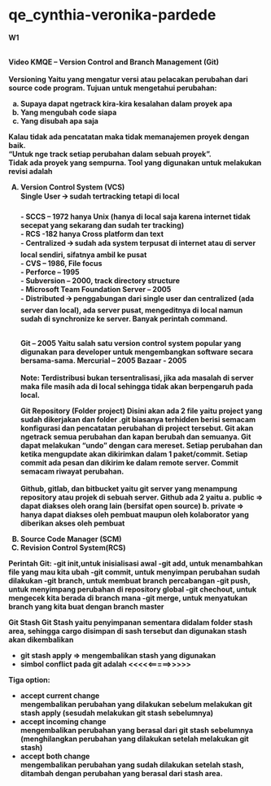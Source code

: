 # qe_cynthia-veronika-pardede

<b>W1</b><br/><br/>

<b>Video KMQE – Version Control and Branch Management (Git)<b><br/><br/>
Versioning
Yaitu yang mengatur versi atau pelacakan perubahan dari source code program. 
Tujuan untuk mengetahui perubahan:
  <ol type="a">
    <li>Supaya dapat ngetrack kira-kira kesalahan dalam proyek apa</li>
    <li>Yang mengubah code siapa</li>
    <li>Yang disubah apa saja</li>
  </ol>


Kalau tidak ada pencatatan maka tidak memanajemen proyek dengan baik. <br/>
“Untuk nge track setiap perubahan dalam sebuah proyek”.<br/>
Tidak ada proyek yang sempurna. 
Tool yang digunakan untuk melakukan revisi  adalah
<ol type="A">
  <li>
    Version Control System (VCS)<br/>
    Single User 🡪 sudah tertracking tetapi di local<br/><br/>
    - SCCS – 1972 hanya Unix (hanya di local saja karena internet tidak secepat yang sekarang dan sudah ter tracking) <br/>
    - RCS -182 hanya Cross platform dan text <br/>
    - Centralized 🡪 sudah ada system terpusat di internet atau di server local sendiri, sifatnya ambil ke pusat <br/>
    - CVS – 1986, File focus <br/>
    - Perforce – 1995 <br/>
    - Subversion – 2000, track directory structure <br/>
    - Microsoft Team Foundation Server – 2005 <br/>
    - Distributed 🡪 penggabungan dari single user dan centralized (ada server dan local), ada server pusat, mengeditnya di local namun sudah di synchronize ke server. Banyak perintah command. <br/><br/>
    
Git – 2005
Yaitu salah satu version control system popular yang digunakan para developer untuk mengembangkan software secara bersama-sama.
Mercurial – 2005
Bazaar - 2005 
<br/><br/>
Note:
Terdistribusi bukan tersentralisasi, jika ada masalah di server maka file masih ada di local  sehingga tidak akan berpengaruh pada local.

Git Repository (Folder project)
Disini akan ada 2 file yaitu project yang sudah dikerjakan dan folder .git biasanya terhidden berisi semacam konfigurasi dan pencatatan perubahan di project tersebut. Git akan ngetrack semua perubahan dan kapan berubah dan semuanya. Git dapat melakukan “undo” dengan cara mereset. Setiap perubahan dan ketika mengupdate akan dikirimkan dalam 1 paket/commit. Setiap commit ada pesan dan dikirim ke dalam remote server. Commit semacam riwayat perubahan. <br/><br/> 
Github, gitlab, dan bitbucket yaitu git server yang menampung repository atau projek di sebuah server.
Github ada 2 yaitu
a. public => dapat diakses oleh orang lain (bersifat open source)
b. private => hanya dapat diakses oleh pembuat maupun oleh kolaborator yang diberikan akses oleh pembuat
  </li>
  <li>
    Source Code Manager (SCM)
  </li>
  <li>
    Revision Control System(RCS)
  </li>
</ol>

 Perintah Git:
  -git init,untuk inisialisasi awal
  -git add, untuk menambahkan file yang mau kita ubah
  -git commit, untuk menyimpan perubahan sudah dilakukan
  -git branch, untuk membuat branch percabangan
  -git push, untuk menyimpang perubahan di repository global
  -git chechout, untuk mengecek kita berada di branch mana
  -git merge, untuk menyatukan branch yang kita buat dengan branch master
  
<b>Git Stash</b>
Git Stash yaitu penyimpanan sementara didalam folder stash area, sehingga cargo disimpan di sash tersebut dan digunakan stash akan dikembalikan
- git stash apply => mengembalikan stash yang digunakan
- simbol conflict pada git adalah <<<<<=====>>>>>

Tiga option:
  - accept current change
    <br/>mengembalikan perubahan yang dilakukan sebelum melakukan git stash apply (sesudah melakukan git stash sebelumnya)
  - accept incoming change
    <br/>mengembalikan perubahan yang berasal dari git stash sebelumnya (menghilangkan perubahan yang dilakukan setelah melakukan git stash)
  - accept both change
    <br/>mengembalikan perubahan yang sudah dilakukan setelah stash, ditambah dengan perubahan yang berasal dari stash area.

